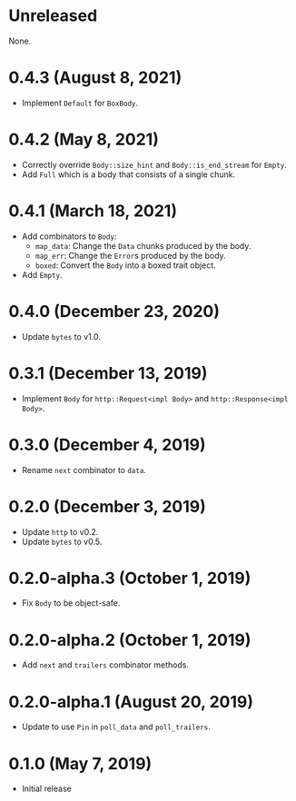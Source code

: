 # Unreleased

None.

# 0.4.3 (August 8, 2021)

- Implement `Default` for `BoxBody`.

# 0.4.2 (May 8, 2021)

- Correctly override `Body::size_hint` and `Body::is_end_stream` for `Empty`.
- Add `Full` which is a body that consists of a single chunk.

# 0.4.1 (March 18, 2021)

- Add combinators to `Body`:
  - `map_data`: Change the `Data` chunks produced by the body.
  - `map_err`: Change the `Error`s produced by the body.
  - `boxed`: Convert the `Body` into a boxed trait object.
- Add `Empty`.

# 0.4.0 (December 23, 2020)

- Update `bytes` to v1.0.

# 0.3.1 (December 13, 2019)

- Implement `Body` for `http::Request<impl Body>` and `http::Response<impl Body>`.

# 0.3.0 (December 4, 2019)

- Rename `next` combinator to `data`.

# 0.2.0 (December 3, 2019)

- Update `http` to v0.2.
- Update `bytes` to v0.5.

# 0.2.0-alpha.3 (October 1, 2019)

- Fix `Body` to be object-safe.

# 0.2.0-alpha.2 (October 1, 2019)

- Add `next` and `trailers` combinator methods.

# 0.2.0-alpha.1 (August 20, 2019)

- Update to use `Pin` in `poll_data` and `poll_trailers`.

# 0.1.0 (May 7, 2019)

- Initial release
